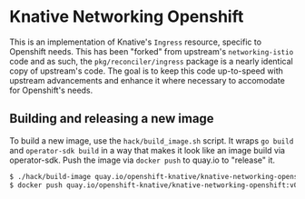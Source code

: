 # Knative Networking Openshift

This is an implementation of Knative's `Ingress` resource, specific to Openshift needs. This has been "forked" from upstream's `networking-istio` code and as such, the `pkg/reconciler/ingress` package is a nearly identical copy of upstream's code. The goal is to keep this code up-to-speed with upstream advancements and enhance it where necessary to accomodate for Openshift's needs.

## Building and releasing a new image

To build a new image, use the `hack/build_image.sh` script. It wraps `go build` and `operator-sdk build` in a way that makes it look like an image build via operator-sdk. Push the image via `docker push` to quay.io to "release" it.

```bash
$ ./hack/build-image quay.io/openshift-knative/knative-networking-openshift:v0.10.0-1.3.0
$ docker push quay.io/openshift-knative/knative-networking-openshift:v0.10.0-1.3.0
```